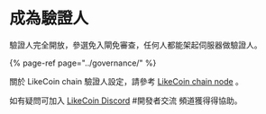 # 成為驗證人

驗證人完全開放，參選免入閘免審查，任何人都能架起伺服器做驗證人。

{% page-ref page="../governance/" %}

關於 LikeCoin chain 驗證人設定，請參考 [LikeCoin chain node](https://docs.like.co/developer/likecoin-chain-node) 。

如有疑問可加入 [LikeCoin Discord](https://discord.com/invite/W4DQ6peZZZ) \#開發者交流 頻道獲得得協助。[](https://daisymarisfung.gitbook.io/likecoincollection/newbie-village/validator)



